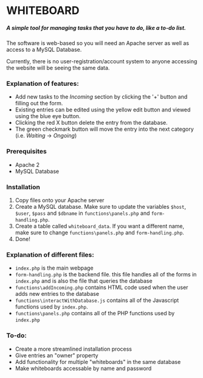 # WHITEBOARD

##### A simple tool for managing tasks that you have to do, like a to-do list.

The software is web-based so you will need an Apache server as well as access to a MySQL Database. 

Currently, there is no user-registration/account system to anyone accessing the website will be seeing the same data. 

### Explanation of features:

* Add new tasks to the *Incoming* section by clicking the '+' button and filling out the form. 
* Existing entries can be edited using the yellow edit button and viewed using the blue eye button.
* Clicking the red X button delete the entry from the database.
* The green checkmark button will move the entry into the next category (i.e. *Waiting* -> *Ongoing*)

### Prerequisites
* Apache 2
* MySQL Database

### Installation
1. Copy files onto your Apache server
2. Create a MySQL database. Make sure to update the variables `$host`, `$user`, `$pass` and `$dbname` in `functions\panels.php` and `form-handling.php`.
3. Create a table called `whiteboard_data`. If you want a different name, make sure to change `functions\panels.php` and `form-handling.php`.
4. Done!

### Explanation of different files:
* `index.php` is the main webpage
* `form-handling.php` is the backend file. this file handles all of the forms in `index.php` and is also the file that queries the database
* `functions\addIncoming.php` contains HTML code used when the user adds new entries to the database
* `functions\interactWithDatabase.js` contains all of the Javascript functions used by `index.php`.
* `functions\panels.php` contains all of the PHP functions used by `index.php`

### To-do:
* Create a more streamlined installation process
* Give entries an "owner" property
* Add functionality for multiple "whiteboards" in the same database
* Make whiteboards accessable by name and password